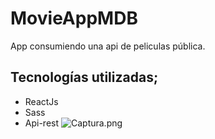 # MovieAppMDB
App consumiendo una api de peliculas pública.

## Tecnologías utilizadas;
- ReactJs
- Sass
- Api-rest
![Captura.png](Captura.png)
